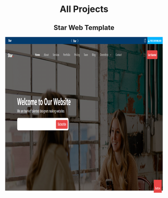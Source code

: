 <h1 align="center">All Projects</h1>


<h2 align="center">Star Web Template</h2>

<img src="./Complete Star Template/Star.png" alt="book keeper" width="100%" height="500">
